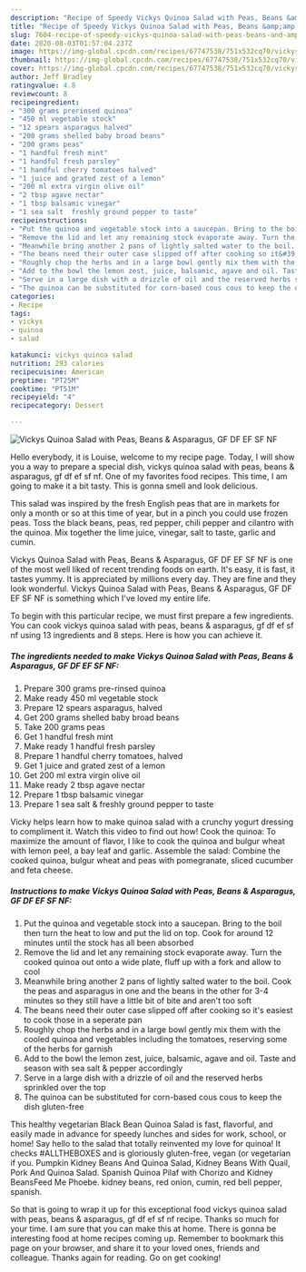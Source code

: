 ```yaml
---
description: "Recipe of Speedy Vickys Quinoa Salad with Peas, Beans &amp;amp; Asparagus, GF DF EF SF NF"
title: "Recipe of Speedy Vickys Quinoa Salad with Peas, Beans &amp;amp; Asparagus, GF DF EF SF NF"
slug: 7604-recipe-of-speedy-vickys-quinoa-salad-with-peas-beans-and-amp-asparagus-gf-df-ef-sf-nf
date: 2020-08-03T01:57:04.237Z
image: https://img-global.cpcdn.com/recipes/67747538/751x532cq70/vickys-quinoa-salad-with-peas-beans-asparagus-gf-df-ef-sf-nf-recipe-main-photo.jpg
thumbnail: https://img-global.cpcdn.com/recipes/67747538/751x532cq70/vickys-quinoa-salad-with-peas-beans-asparagus-gf-df-ef-sf-nf-recipe-main-photo.jpg
cover: https://img-global.cpcdn.com/recipes/67747538/751x532cq70/vickys-quinoa-salad-with-peas-beans-asparagus-gf-df-ef-sf-nf-recipe-main-photo.jpg
author: Jeff Bradley
ratingvalue: 4.8
reviewcount: 8
recipeingredient:
- "300 grams prerinsed quinoa"
- "450 ml vegetable stock"
- "12 spears asparagus halved"
- "200 grams shelled baby broad beans"
- "200 grams peas"
- "1 handful fresh mint"
- "1 handful fresh parsley"
- "1 handful cherry tomatoes halved"
- "1 juice and grated zest of a lemon"
- "200 ml extra virgin olive oil"
- "2 tbsp agave nectar"
- "1 tbsp balsamic vinegar"
- "1 sea salt  freshly ground pepper to taste"
recipeinstructions:
- "Put the quinoa and vegetable stock into a saucepan. Bring to the boil then turn the heat to low and put the lid on top. Cook for around 12 minutes until the stock has all been absorbed"
- "Remove the lid and let any remaining stock evaporate away. Turn the cooked quinoa out onto a wide plate, fluff up with a fork and allow to cool"
- "Meanwhile bring another 2 pans of lightly salted water to the boil. Cook the peas and asparagus in one and the beans in the other for 3-4 minutes so they still have a little bit of bite and aren&#39;t too soft"
- "The beans need their outer case slipped off after cooking so it&#39;s easiest to cook those in a seperate pan"
- "Roughly chop the herbs and in a large bowl gently mix them with the cooled quinoa and vegetables including the tomatoes, reserving some of the herbs for garnish"
- "Add to the bowl the lemon zest, juice, balsamic, agave and oil. Taste and season with sea salt &amp; pepper accordingly"
- "Serve in a large dish with a drizzle of oil and the reserved herbs sprinkled over the top"
- "The quinoa can be substituted for corn-based cous cous to keep the dish gluten-free"
categories:
- Recipe
tags:
- vickys
- quinoa
- salad

katakunci: vickys quinoa salad 
nutrition: 293 calories
recipecuisine: American
preptime: "PT25M"
cooktime: "PT51M"
recipeyield: "4"
recipecategory: Dessert

---
```



![Vickys Quinoa Salad with Peas, Beans &amp; Asparagus, GF DF EF SF NF](https://img-global.cpcdn.com/recipes/67747538/751x532cq70/vickys-quinoa-salad-with-peas-beans-asparagus-gf-df-ef-sf-nf-recipe-main-photo.jpg)

Hello everybody, it is Louise, welcome to my recipe page. Today, I will show you a way to prepare a special dish, vickys quinoa salad with peas, beans &amp; asparagus, gf df ef sf nf. One of my favorites food recipes. This time, I am going to make it a bit tasty. This is gonna smell and look delicious.

This salad was inspired by the fresh English peas that are in markets for only a month or so at this time of year, but in a pinch you could use frozen peas. Toss the black beans, peas, red pepper, chili pepper and cilantro with the quinoa. Mix together the lime juice, vinegar, salt to taste, garlic and cumin.

Vickys Quinoa Salad with Peas, Beans &amp; Asparagus, GF DF EF SF NF is one of the most well liked of recent trending foods on earth. It's easy, it is fast, it tastes yummy. It is appreciated by millions every day. They are fine and they look wonderful. Vickys Quinoa Salad with Peas, Beans &amp; Asparagus, GF DF EF SF NF is something which I've loved my entire life.


To begin with this particular recipe, we must first prepare a few ingredients. You can cook vickys quinoa salad with peas, beans &amp; asparagus, gf df ef sf nf using 13 ingredients and 8 steps. Here is how you can achieve it.

<!--inarticleads1-->

##### The ingredients needed to make Vickys Quinoa Salad with Peas, Beans &amp; Asparagus, GF DF EF SF NF:

1. Prepare 300 grams pre-rinsed quinoa
1. Make ready 450 ml vegetable stock
1. Prepare 12 spears asparagus, halved
1. Get 200 grams shelled baby broad beans
1. Take 200 grams peas
1. Get 1 handful fresh mint
1. Make ready 1 handful fresh parsley
1. Prepare 1 handful cherry tomatoes, halved
1. Get 1 juice and grated zest of a lemon
1. Get 200 ml extra virgin olive oil
1. Make ready 2 tbsp agave nectar
1. Prepare 1 tbsp balsamic vinegar
1. Prepare 1 sea salt &amp; freshly ground pepper to taste


Vicky helps learn how to make quinoa salad with a crunchy yogurt dressing to compliment it. Watch this video to find out how! Cook the quinoa: To maximize the amount of flavor, I like to cook the quinoa and bulgur wheat with lemon peel, a bay leaf and garlic. Assemble the salad: Combine the cooked quinoa, bulgur wheat and peas with pomegranate, sliced cucumber and feta cheese. 

<!--inarticleads2-->

##### Instructions to make Vickys Quinoa Salad with Peas, Beans &amp; Asparagus, GF DF EF SF NF:

1. Put the quinoa and vegetable stock into a saucepan. Bring to the boil then turn the heat to low and put the lid on top. Cook for around 12 minutes until the stock has all been absorbed
1. Remove the lid and let any remaining stock evaporate away. Turn the cooked quinoa out onto a wide plate, fluff up with a fork and allow to cool
1. Meanwhile bring another 2 pans of lightly salted water to the boil. Cook the peas and asparagus in one and the beans in the other for 3-4 minutes so they still have a little bit of bite and aren&#39;t too soft
1. The beans need their outer case slipped off after cooking so it&#39;s easiest to cook those in a seperate pan
1. Roughly chop the herbs and in a large bowl gently mix them with the cooled quinoa and vegetables including the tomatoes, reserving some of the herbs for garnish
1. Add to the bowl the lemon zest, juice, balsamic, agave and oil. Taste and season with sea salt &amp; pepper accordingly
1. Serve in a large dish with a drizzle of oil and the reserved herbs sprinkled over the top
1. The quinoa can be substituted for corn-based cous cous to keep the dish gluten-free


This healthy vegetarian Black Bean Quinoa Salad is fast, flavorful, and easily made in advance for speedy lunches and sides for work, school, or home! Say hello to the salad that totally reinvented my love for quinoa! It checks #ALLTHEBOXES and is gloriously gluten-free, vegan (or vegetarian if you. Pumpkin Kidney Beans And Quinoa Salad, Kidney Beans With Quail, Pork And Quinoa Salad. Spanish Quinoa Pilaf with Chorizo and Kidney BeansFeed Me Phoebe. kidney beans, red onion, cumin, red bell pepper, spanish. 

So that is going to wrap it up for this exceptional food vickys quinoa salad with peas, beans &amp; asparagus, gf df ef sf nf recipe. Thanks so much for your time. I am sure that you can make this at home. There is gonna be interesting food at home recipes coming up. Remember to bookmark this page on your browser, and share it to your loved ones, friends and colleague. Thanks again for reading. Go on get cooking!
